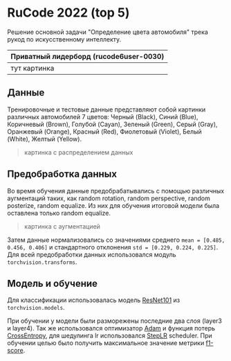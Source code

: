 # RuCode 2022 (top 5)

Решение основной задачи "Определение цвета автомобиля" трека рукод по искусственному интеллекту.

Приватный лидерборд (rucode6user-0030)  |
:---------------------------------------|
тут картинка                            |


## Данные
Тренировочные и тестовые данные представляют собой картинки различных автомобилей 7 цветов:
Черный (Black), Синий (Blue), Коричневый (Brown), Голубой (Cayan), Зеленый (Green), Серый (Gray), 
Оранжевый (Orange), Красный (Red), Фиолетовый (Violet), Белый (White), Желтый (Yellow).

> картинка с распределением данных


## Предобработка данных
Во время обучения данные предобрабатывались с помощью различных аугментаций таких, как random rotation, random perspective, random posterize, random equalize.
Из них для обучения итоговой модели была оставлена только random equalize.

> картинка с аугментацией

Затем данные нормализовались со значениями среднего ```mean = [0.485, 0.456, 0.406]``` и стандартного отклонения ```std = [0.229, 0.224, 0.225]```. Для всей предобработки данных использовался модуль ```torchvision.transforms```.

## Модель и обучение
Для классификации использовалась модель [ResNet101](https://pytorch.org/vision/stable//models/generated/torchvision.models.resnet101.html) из ```torchvision.models```.

При обучении у модели были разморежены последние два слоя (layer3 и layer4).
Так же использовался оптимизатор [Adam](https://pytorch.org/docs/stable/generated/torch.optim.Adam.html) и функция потерь [CrossEntropy](https://pytorch.org/docs/stable/generated/torch.nn.CrossEntropyLoss.html), для шедулинга lr использовался [StepLR](https://pytorch.org/docs/stable/generated/torch.optim.lr_scheduler.StepLR.html) scheduler. При обучении целью было получить максимальное значение метрики [f1-score](https://scikit-learn.org/stable/modules/generated/sklearn.metrics.f1_score.html).
















